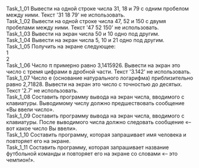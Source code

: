 Task_1_01 Вывести на одной строке числа 31, 18 и 79 с одним пробелом между ними. Текст '31 18 79' не использовать.<br>
Task_1_02 Вывести на одной строке числа 47, 52 и 150 с двумя пробелами между ними. Текст '47 52 150' не использовать.<br>
Task_1_03 Вывести на экран числа 50 и 10 одно под другим.<br>
Task_1_04 Вывести на экран числа 5, 10 и 21 одно под другим.<br>
Task_1_05 Получить на экране следующее:<br>
1<br>
2<br>
Task_1_06 Число π примерно равно 3,1415926. Вывести на экран это число с тремя цифрами в дробной части. Текст '3.142' не использовать.<br>
Task_1_07 Число e (основание натурального логарифма) приблизительно равно 2,71828. Вывести на экран это число с точностью до десятых. Текст '2.7' не использовать.<br>
Task_1_08 Составить программу вывода на экран числа, вводимого с клавиатуры. Выводимому числу должно предшествовать сообщение «Вы ввели число».<br>
Task_1_09 Составить программу вывода на экран числа, вводимого с клавиатуры. После выводимого числа должно следовать сообщение «– вот какое число Вы ввели».<br>
Task_1_10 Составить программу, которая запрашивает имя человека и повторяет его на экране.<br>
Task_1_11 Составить программу, которая запрашивает название футбольной команды и повторяет его на экране со словами «–
это чемпион!».<br>